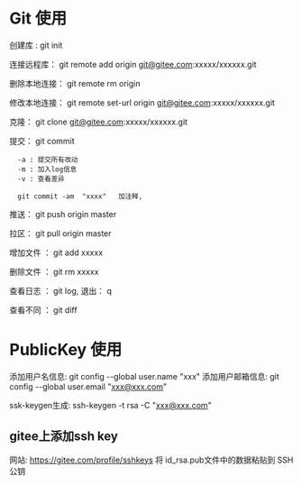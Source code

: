 # Git 使用

创建库 : git init

连接远程库： git remote add origin git@gitee.com:xxxxx/xxxxxx.git

删除本地连接： git remote rm origin

修改本地连接： git remote set-url origin git@gitee.com:xxxxx/xxxxxx.git

克隆： git clone git@gitee.com:xxxxx/xxxxxx.git

提交： git commit

      -a : 提交所有改动
      -m : 加入log信息
      -v : 查看差异

      git commit -am  "xxxx"   加注释,

推送： git push origin master

拉区： git pull origin master

增加文件 ： git add xxxxx

删除文件 ： git rm  xxxxx

查看日志 ： git log, 退出： q

查看不同 ： git diff

# PublicKey 使用

添加用户名信息:   git config --global user.name "xxx"
添加用户邮箱信息: git config --global user.email "xxx@xxx.com"

ssk-keygen生成:   ssh-keygen -t rsa -C "xxx@xxx.com"

## gitee上添加ssh key
网站: https://gitee.com/profile/sshkeys
将 id_rsa.pub文件中的数据粘贴到 SSH公钥 
